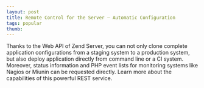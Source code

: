 ```yaml
---
layout: post
title: Remote Control for the Server – Automatic Configuration
tags: popular
thumb:
---
```

Thanks to the Web API of Zend Server, you can not only clone complete application configurations from a staging system to a production system, but also deploy application directly from command line or a CI system. Moreover, status information and PHP event lists for monitoring systems like Nagios or Miunin can be requested directly. Learn more about the capabilities of this powerful REST service.
